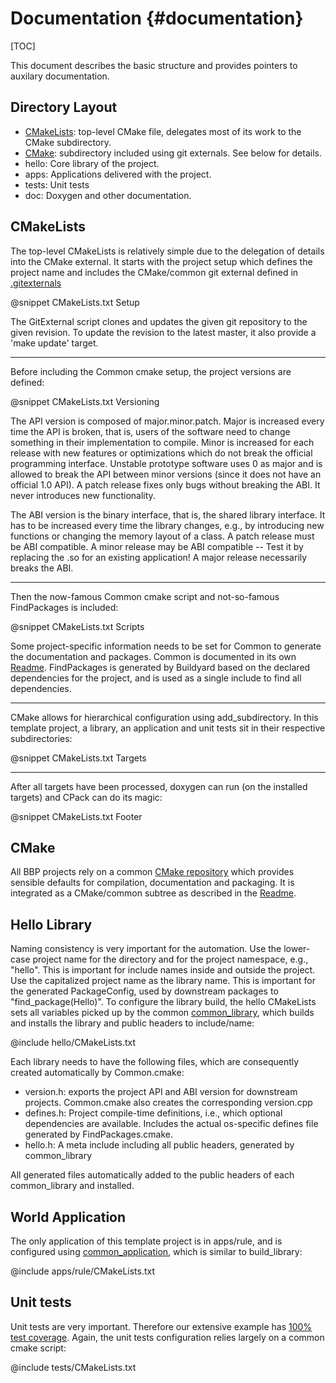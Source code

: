 Documentation {#documentation}
============

[TOC]

This document describes the basic structure and provides pointers to
auxilary documentation.

## Directory Layout

* [CMakeLists](https://github.com/BlueBrain/Hello/blob/master/CMakeLists.txt):
  top-level CMake file, delegates most of its work to the CMake subdirectory.
* [CMake](https://github.com/Eyescale/CMake#readme): subdirectory
  included using git externals. See below for details.
* hello: Core library of the project.
* apps: Applications delivered with the project.
* tests: Unit tests
* doc: Doxygen and other documentation.

## CMakeLists

The top-level CMakeLists is relatively simple due to the delegation of
details into the CMake external. It starts with the project setup which
defines the project name and includes the CMake/common git external
defined in
[.gitexternals](https://github.com/BlueBrain/Hello/blob/master/.gitexternals)

@snippet CMakeLists.txt Setup

The GitExternal script clones and updates the given git repository to
the given revision. To update the revision to the latest master, it also
provide a 'make update' target.

- - -

Before including the Common cmake setup, the project versions are
defined:

@snippet CMakeLists.txt Versioning

The API version is composed of major.minor.patch. Major is increased
every time the API is broken, that is, users of the software need to
change something in their implementation to compile. Minor is increased
for each release with new features or optimizations which do not break
the official programming interface. Unstable prototype software uses 0
as major and is allowed to break the API between minor versions (since
it does not have an official 1.0 API). A patch release fixes only bugs
without breaking the ABI. It never introduces new functionality.

The ABI version is the binary interface, that is, the shared library
interface. It has to be increased every time the library changes, e.g.,
by introducing new functions or changing the memory layout of a class. A
patch release must be ABI compatible. A minor release may be ABI
compatible -- Test it by replacing the .so for an existing application!
A major release necessarily breaks the ABI.

- - -

Then the now-famous Common cmake script and not-so-famous FindPackages
is included:

@snippet CMakeLists.txt Scripts

Some project-specific information needs to be set for Common to generate
the documentation and packages. Common is documented in its own
[Readme](https://github.com/Eyescale/CMake#readme). FindPackages is
generated by Buildyard based on the declared dependencies for the
project, and is used as a single include to find all dependencies.

- - -

CMake allows for hierarchical configuration using add_subdirectory. In
this template project, a library, an application and unit tests sit in
their respective subdirectories:

@snippet CMakeLists.txt Targets

- - -

After all targets have been processed, doxygen can run (on the installed
targets) and CPack can do its magic:

@snippet CMakeLists.txt Footer

## CMake

All BBP projects rely on a common
[CMake repository](https://github.com/Eyescale/CMake) which provides
sensible defaults for compilation, documentation and packaging. It is
integrated as a CMake/common subtree as described in the
[Readme](https://github.com/Eyescale/CMake#readme).

## Hello Library

Naming consistency is very important for the automation. Use the
lower-case project name for the directory and for the project namespace,
e.g., "hello". This is important for include names inside and outside
the project. Use the capitalized project name as the library name. This
is important for the generated PackageConfig, used by downstream
packages to "find_package(Hello)". To configure the library build, the
hello CMakeLists sets all variables picked up by the common
[common_library](https://github.com/Eyescale/CMake/blob/master/CommonLibrary.cmake),
which builds and installs the library and public headers to
include/name:

@include hello/CMakeLists.txt

Each library needs to have the following files, which are consequently
created automatically by Common.cmake:

* version.h: exports the project API and ABI version for downstream
  projects. Common.cmake also creates the corresponding version.cpp
* defines.h: Project compile-time definitions, i.e., which optional
  dependencies are available. Includes the actual os-specific defines
  file generated by FindPackages.cmake.
* hello.h: A meta include including all public headers, generated by
  common_library

All generated files automatically added to the public headers of each
common_library and installed.

## World Application

The only application of this template project is in apps/rule, and is
configured using
[common_application](https://github.com/Eyescale/CMake/blob/master/CommonApplication.cmake),
which is similar to build_library:

@include apps/rule/CMakeLists.txt

## Unit tests

Unit tests are very important. Therefore our extensive example has
[100% test coverage](CoverageReport/index.html). Again, the unit tests
configuration relies largely on a common cmake script:

@include tests/CMakeLists.txt
